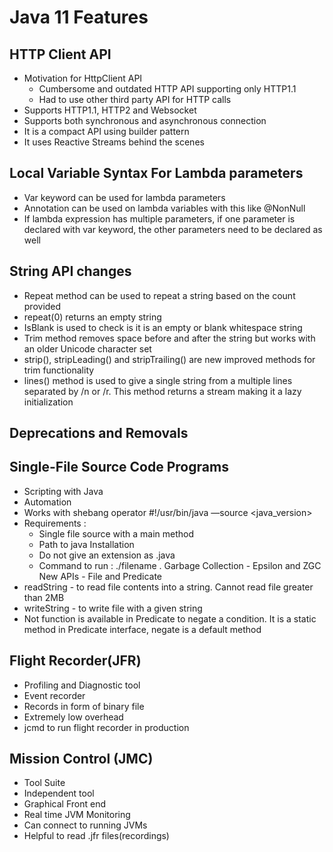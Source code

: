 # Java 11 Features

## HTTP Client API
* Motivation for HttpClient API
    * Cumbersome and outdated HTTP API supporting only HTTP1.1
    * Had to use other third party API for HTTP calls
* Supports HTTP1.1, HTTP2 and Websocket
* Supports both synchronous and asynchronous connection
* It is a compact API using builder pattern
* It uses Reactive Streams behind the scenes

## Local Variable Syntax For Lambda parameters
* Var keyword can be used for lambda parameters
* Annotation can be used on lambda variables with this like @NonNull
* If lambda expression has multiple parameters, if one parameter is declared with var keyword, the other parameters need to be declared as well

## String API changes
* Repeat method can be used to repeat a string based on the count provided
* repeat(0) returns an empty string
* IsBlank is used to check is it is an empty or blank whitespace string
* Trim method removes space before and after the string but works with an older Unicode character set
* strip(), stripLeading() and stripTrailing() are new improved methods for trim functionality
* lines() method is used to give a single string from a multiple lines separated by /n or /r. This method returns a stream making it a lazy initialization

## Deprecations and Removals

## Single-File Source Code Programs
* Scripting with Java
* Automation
* Works with shebang operator #!/usr/bin/java —source <java_version>
* Requirements :
    * Single file source with a main method
    * Path to java Installation
    * Do not give an extension as .java
    * Command to run : ./filename .
      Garbage Collection - Epsilon and ZGC
      New APIs - File and Predicate
* readString - to read file contents into a string. Cannot read file greater than 2MB
* writeString - to write file with a given string
* Not function is available in Predicate to negate a condition. It is a static method in Predicate interface, negate is a default method

## Flight Recorder(JFR)
* Profiling and Diagnostic tool
* Event recorder
* Records in form of binary file
* Extremely low overhead
* jcmd to run flight recorder in production

## Mission Control (JMC)
* Tool Suite
* Independent tool
* Graphical Front end
* Real time JVM Monitoring
* Can connect to running JVMs
* Helpful to read .jfr files(recordings)
